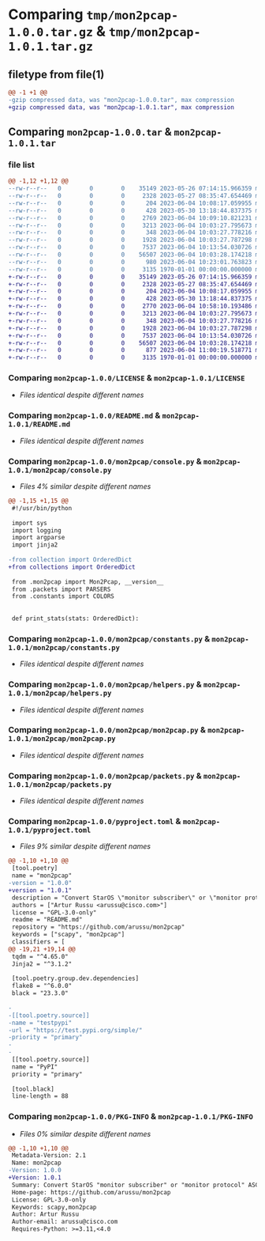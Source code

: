 # Comparing `tmp/mon2pcap-1.0.0.tar.gz` & `tmp/mon2pcap-1.0.1.tar.gz`

## filetype from file(1)

```diff
@@ -1 +1 @@
-gzip compressed data, was "mon2pcap-1.0.0.tar", max compression
+gzip compressed data, was "mon2pcap-1.0.1.tar", max compression
```

## Comparing `mon2pcap-1.0.0.tar` & `mon2pcap-1.0.1.tar`

### file list

```diff
@@ -1,12 +1,12 @@
--rw-r--r--   0        0        0    35149 2023-05-26 07:14:15.966359 mon2pcap-1.0.0/LICENSE
--rw-r--r--   0        0        0     2328 2023-05-27 08:35:47.654469 mon2pcap-1.0.0/README.md
--rw-r--r--   0        0        0      204 2023-06-04 10:08:17.059955 mon2pcap-1.0.0/mon2pcap/__init__.py
--rw-r--r--   0        0        0      428 2023-05-30 13:18:44.837375 mon2pcap-1.0.0/mon2pcap/common.py
--rw-r--r--   0        0        0     2769 2023-06-04 10:09:10.821231 mon2pcap-1.0.0/mon2pcap/console.py
--rw-r--r--   0        0        0     3213 2023-06-04 10:03:27.795673 mon2pcap-1.0.0/mon2pcap/constants.py
--rw-r--r--   0        0        0      348 2023-06-04 10:03:27.778216 mon2pcap-1.0.0/mon2pcap/errors.py
--rw-r--r--   0        0        0     1928 2023-06-04 10:03:27.787298 mon2pcap-1.0.0/mon2pcap/helpers.py
--rw-r--r--   0        0        0     7537 2023-06-04 10:13:54.030726 mon2pcap-1.0.0/mon2pcap/mon2pcap.py
--rw-r--r--   0        0        0    56507 2023-06-04 10:03:28.174218 mon2pcap-1.0.0/mon2pcap/packets.py
--rw-r--r--   0        0        0      980 2023-06-04 10:23:01.763823 mon2pcap-1.0.0/pyproject.toml
--rw-r--r--   0        0        0     3135 1970-01-01 00:00:00.000000 mon2pcap-1.0.0/PKG-INFO
+-rw-r--r--   0        0        0    35149 2023-05-26 07:14:15.966359 mon2pcap-1.0.1/LICENSE
+-rw-r--r--   0        0        0     2328 2023-05-27 08:35:47.654469 mon2pcap-1.0.1/README.md
+-rw-r--r--   0        0        0      204 2023-06-04 10:08:17.059955 mon2pcap-1.0.1/mon2pcap/__init__.py
+-rw-r--r--   0        0        0      428 2023-05-30 13:18:44.837375 mon2pcap-1.0.1/mon2pcap/common.py
+-rw-r--r--   0        0        0     2770 2023-06-04 10:58:10.193486 mon2pcap-1.0.1/mon2pcap/console.py
+-rw-r--r--   0        0        0     3213 2023-06-04 10:03:27.795673 mon2pcap-1.0.1/mon2pcap/constants.py
+-rw-r--r--   0        0        0      348 2023-06-04 10:03:27.778216 mon2pcap-1.0.1/mon2pcap/errors.py
+-rw-r--r--   0        0        0     1928 2023-06-04 10:03:27.787298 mon2pcap-1.0.1/mon2pcap/helpers.py
+-rw-r--r--   0        0        0     7537 2023-06-04 10:13:54.030726 mon2pcap-1.0.1/mon2pcap/mon2pcap.py
+-rw-r--r--   0        0        0    56507 2023-06-04 10:03:28.174218 mon2pcap-1.0.1/mon2pcap/packets.py
+-rw-r--r--   0        0        0      877 2023-06-04 11:00:19.518771 mon2pcap-1.0.1/pyproject.toml
+-rw-r--r--   0        0        0     3135 1970-01-01 00:00:00.000000 mon2pcap-1.0.1/PKG-INFO
```

### Comparing `mon2pcap-1.0.0/LICENSE` & `mon2pcap-1.0.1/LICENSE`

 * *Files identical despite different names*

### Comparing `mon2pcap-1.0.0/README.md` & `mon2pcap-1.0.1/README.md`

 * *Files identical despite different names*

### Comparing `mon2pcap-1.0.0/mon2pcap/console.py` & `mon2pcap-1.0.1/mon2pcap/console.py`

 * *Files 4% similar despite different names*

```diff
@@ -1,15 +1,15 @@
 #!/usr/bin/python
 
 import sys
 import logging
 import argparse
 import jinja2
 
-from collection import OrderedDict
+from collections import OrderedDict
 
 from .mon2pcap import Mon2Pcap, __version__
 from .packets import PARSERS
 from .constants import COLORS
 
 
 def print_stats(stats: OrderedDict):
```

### Comparing `mon2pcap-1.0.0/mon2pcap/constants.py` & `mon2pcap-1.0.1/mon2pcap/constants.py`

 * *Files identical despite different names*

### Comparing `mon2pcap-1.0.0/mon2pcap/helpers.py` & `mon2pcap-1.0.1/mon2pcap/helpers.py`

 * *Files identical despite different names*

### Comparing `mon2pcap-1.0.0/mon2pcap/mon2pcap.py` & `mon2pcap-1.0.1/mon2pcap/mon2pcap.py`

 * *Files identical despite different names*

### Comparing `mon2pcap-1.0.0/mon2pcap/packets.py` & `mon2pcap-1.0.1/mon2pcap/packets.py`

 * *Files identical despite different names*

### Comparing `mon2pcap-1.0.0/pyproject.toml` & `mon2pcap-1.0.1/pyproject.toml`

 * *Files 9% similar despite different names*

```diff
@@ -1,10 +1,10 @@
 [tool.poetry]
 name = "mon2pcap"
-version = "1.0.0"
+version = "1.0.1"
 description = "Convert StarOS \"monitor subscriber\" or \"monitor protocol\" ASCII dump to PCAP"
 authors = ["Artur Russu <arussu@cisco.com>"]
 license = "GPL-3.0-only"
 readme = "README.md"
 repository = "https://github.com/arussu/mon2pcap"
 keywords = ["scapy", "mon2pcap"]
 classifiers = [
@@ -19,21 +19,14 @@
 tqdm = "^4.65.0"
 Jinja2 = "^3.1.2"
 
 [tool.poetry.group.dev.dependencies]
 flake8 = "^6.0.0"
 black = "23.3.0"
 
-
-[[tool.poetry.source]]
-name = "testpypi"
-url = "https://test.pypi.org/simple/"
-priority = "primary"
-
-
 [[tool.poetry.source]]
 name = "PyPI"
 priority = "primary"
 
 [tool.black]
 line-length = 88
```

### Comparing `mon2pcap-1.0.0/PKG-INFO` & `mon2pcap-1.0.1/PKG-INFO`

 * *Files 0% similar despite different names*

```diff
@@ -1,10 +1,10 @@
 Metadata-Version: 2.1
 Name: mon2pcap
-Version: 1.0.0
+Version: 1.0.1
 Summary: Convert StarOS "monitor subscriber" or "monitor protocol" ASCII dump to PCAP
 Home-page: https://github.com/arussu/mon2pcap
 License: GPL-3.0-only
 Keywords: scapy,mon2pcap
 Author: Artur Russu
 Author-email: arussu@cisco.com
 Requires-Python: >=3.11,<4.0
```

